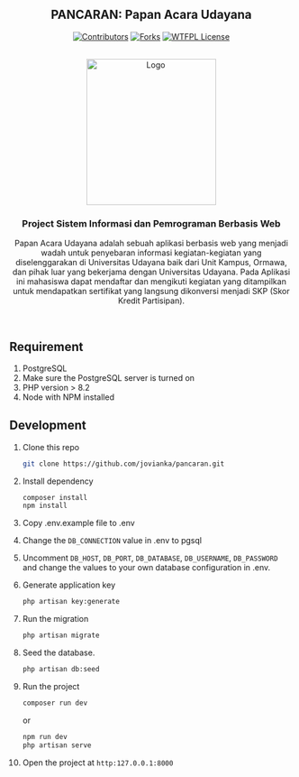 <div align="center">

## PANCARAN: Papan Acara Udayana

[![Contributors][contributors-shield]][contributors-url]
[![Forks][forks-shield]][forks-url]
[![WTFPL License][license-shield]][license-url]

<!-- SHIELDS -->
[contributors-shield]: https://img.shields.io/github/contributors/jovianka/pancaran?style=flat-square&color=%23ADD8E6
[contributors-url]: https://github.com/jovianka/pancaran/graphs/contributors

[forks-shield]: https://img.shields.io/github/forks/jovianka/pancaran?style=flat-square&color=%23ADD8E6
[forks-url]: https://github.com/jovianka/pancaran/fork

[license-shield]: https://img.shields.io/github/license/jovianka/pancaran?style=flat-square&color=%23ADD8E6
[license-url]: https://github.com/jovianak/pancaran/blob/main/LICENSE

</div>

<!-- PROJECT LOGO -->
</br>
<div align="center">
  <a href="https://www.unud.ac.id/">
    <img src="https://github.com/dash4k/tugas-akhir-alpro-1/assets/133938416/ff71757a-1b51-44b7-b14e-b53b061d9815" alt="Logo" width="230" height="259">
  </a>

  <h3 align="center">Project Sistem Informasi dan Pemrograman Berbasis Web</h3>

  <p align="center">
    Papan Acara Udayana adalah sebuah aplikasi berbasis web yang menjadi wadah untuk penyebaran informasi kegiatan-kegiatan yang diselenggarakan di
    Universitas Udayana baik dari Unit Kampus, Ormawa, dan pihak luar yang bekerjama dengan Universitas Udayana.
    Pada Aplikasi ini mahasiswa dapat mendaftar dan mengikuti kegiatan yang ditampilkan untuk mendapatkan sertifikat yang langsung dikonversi menjadi SKP (Skor Kredit Partisipan).
  </p>
</div>
</br>

## Requirement
1. PostgreSQL
2. Make sure the PostgreSQL server is turned on
3. PHP version > 8.2
4. Node with NPM installed

## Development
1. Clone this repo

   ```bash
   git clone https://github.com/jovianka/pancaran.git

2. Install dependency

   ```bash
   composer install
   npm install

3. Copy .env.example file to .env
4. Change the `DB_CONNECTION` value in .env to pgsql
5. Uncomment `DB_HOST`, `DB_PORT`, `DB_DATABASE`, `DB_USERNAME`, `DB_PASSWORD` and change the values to your own database configuration in .env.
6. Generate application key

    ```bash
   php artisan key:generate
   
7. Run the migration

    ```bash
   php artisan migrate

8. Seed the database.

    ```bash
    php artisan db:seed
    ```

9. Run the project
    
    ```bash
    composer run dev
    ```
    or
    ```bash
    npm run dev
    php artisan serve
   
10. Open the project at `http:127.0.0.1:8000`
